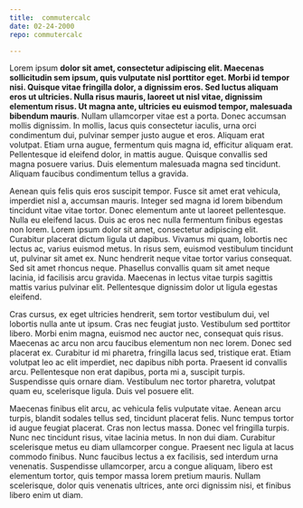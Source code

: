 ```yaml
---
title:  commutercalc
date: 02-24-2000
repo: commutercalc

---
```


Lorem ipsum **dolor sit amet, consectetur adipiscing elit. Maecenas sollicitudin sem ipsum, quis vulputate nisl porttitor eget. Morbi id tempor nisi. Quisque vitae fringilla dolor, a dignissim eros. Sed luctus aliquam eros ut ultricies. Nulla risus mauris, laoreet ut nisl vitae, dignissim elementum risus. Ut magna ante, ultricies eu euismod tempor, malesuada bibendum mauris**. Nullam ullamcorper vitae est a porta. Donec accumsan mollis dignissim. In mollis, lacus quis consectetur iaculis, urna orci condimentum dui, pulvinar semper justo augue et eros. Aliquam erat volutpat. Etiam urna augue, fermentum quis magna id, efficitur aliquam erat. Pellentesque id eleifend dolor, in mattis augue. Quisque convallis sed magna posuere varius. Duis elementum malesuada magna sed tincidunt. Aliquam faucibus condimentum tellus a gravida.

Aenean quis felis quis eros suscipit tempor. Fusce sit amet erat vehicula, imperdiet nisl a, accumsan mauris. Integer sed magna id lorem bibendum tincidunt vitae vitae tortor. Donec elementum ante ut laoreet pellentesque. Nulla eu eleifend lacus. Duis ac eros nec nulla fermentum finibus egestas non lorem. Lorem ipsum dolor sit amet, consectetur adipiscing elit. Curabitur placerat dictum ligula ut dapibus. Vivamus mi quam, lobortis nec lectus ac, varius euismod metus. In risus sem, euismod vestibulum tincidunt ut, pulvinar sit amet ex. Nunc hendrerit neque vitae tortor varius consequat. Sed sit amet rhoncus neque. Phasellus convallis quam sit amet neque lacinia, id facilisis arcu gravida. Maecenas in lectus vitae turpis sagittis mattis varius pulvinar elit. Pellentesque dignissim dolor ut ligula egestas eleifend.

Cras cursus, ex eget ultricies hendrerit, sem tortor vestibulum dui, vel lobortis nulla ante ut ipsum. Cras nec feugiat justo. Vestibulum sed porttitor libero. Morbi enim magna, euismod nec auctor nec, consequat quis risus. Maecenas ac arcu non arcu faucibus elementum non nec lorem. Donec sed placerat ex. Curabitur id mi pharetra, fringilla lacus sed, tristique erat. Etiam volutpat leo ac elit imperdiet, nec dapibus nibh porta. Praesent id convallis arcu. Pellentesque non erat dapibus, porta mi a, suscipit turpis. Suspendisse quis ornare diam. Vestibulum nec tortor pharetra, volutpat quam eu, scelerisque ligula. Duis vel posuere elit.

Maecenas finibus elit arcu, ac vehicula felis vulputate vitae. Aenean arcu turpis, blandit sodales tellus sed, tincidunt placerat felis. Nunc tempus tortor id augue feugiat placerat. Cras non lectus massa. Donec vel fringilla turpis. Nunc nec tincidunt risus, vitae lacinia metus. In non dui diam. Curabitur scelerisque metus eu diam ullamcorper congue. Praesent nec ligula at lacus commodo finibus. Nunc faucibus lectus a ex facilisis, sed interdum urna venenatis. Suspendisse ullamcorper, arcu a congue aliquam, libero est elementum tortor, quis tempor massa lorem pretium mauris. Nullam scelerisque, dolor quis venenatis ultrices, ante orci dignissim nisi, et finibus libero enim ut diam.
